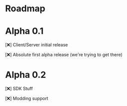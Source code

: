 # Roadmap

# Alpha 0.1

[❌] Client/Server initial release

[❌] Absolute first alpha release (we're trying to get there)

# Alpha 0.2

[❌] SDK Stuff

[❌] Modding support



